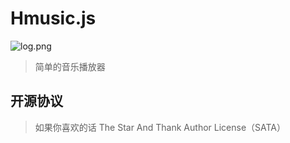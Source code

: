 # Hmusic.js
![log.png](https://ooo.0o0.ooo/2017/06/03/5932d9fcb06da.png)
>简单的音乐播放器

## 开源协议
> 如果你喜欢的话
The Star And Thank Author License（SATA）

